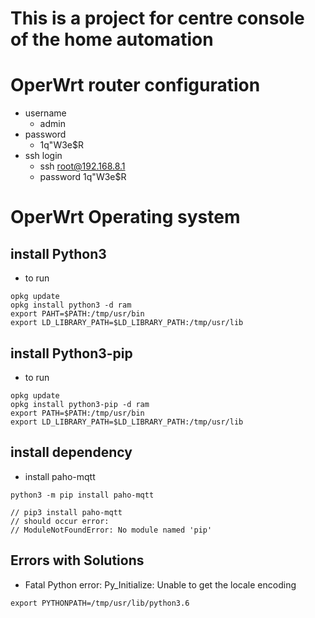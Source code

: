 # This is a project for centre console of the home automation

# OperWrt router configuration
- username
    - admin
- password
    - 1q"W3e$R
- ssh login
    - ssh root@192.168.8.1
    - password 1q"W3e$R

# OperWrt Operating system
## install Python3
- to run
```
opkg update
opkg install python3 -d ram
export PAHT=$PATH:/tmp/usr/bin
export LD_LIBRARY_PATH=$LD_LIBRARY_PATH:/tmp/usr/lib
```
## install Python3-pip
- to run 
```
opkg update
opkg install python3-pip -d ram
export PATH=$PATH:/tmp/usr/bin
export LD_LIBRARY_PATH=$LD_LIBRARY_PATH:/tmp/usr/lib
```

## install dependency
- install paho-mqtt
```
python3 -m pip install paho-mqtt

// pip3 install paho-mqtt 
// should occur error:
// ModuleNotFoundError: No module named 'pip'
```

## Errors with Solutions
- Fatal Python error: Py_Initialize: Unable to get the locale encoding
```
export PYTHONPATH=/tmp/usr/lib/python3.6
```
